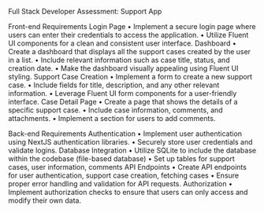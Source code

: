Full Stack Developer Assessment: Support App

Front-end Requirements
Login Page
• Implement a secure login page where users can enter their credentials to access the 
application.
• Utilize Fluent UI components for a clean and consistent user interface.
Dashboard
• Create a dashboard that displays all the support cases created by the user in a list.
• Include relevant information such as case title, status, and creation date.
• Make the dashboard visually appealing using Fluent UI styling.
Support Case Creation
• Implement a form to create a new support case.
• Include fields for title, description, and any other relevant information.
• Leverage Fluent UI form components for a user-friendly interface.
Case Detail Page
• Create a page that shows the details of a specific support case.
• Include case information, comments, and attachments.
• Implement a section for users to add comments.

Back-end Requirements
Authentication
• Implement user authentication using NextJS authentication libraries.
• Securely store user credentials and validate logins.
Database Integration
• Utilize SQLite to include the database within the codebase (file-based database)
• Set up tables for support cases, user information, comments
API Endpoints
• Create API endpoints for user authentication, support case creation, fetching cases
• Ensure proper error handling and validation for API requests.
Authorization
• Implement authorization checks to ensure that users can only access and modify their own 
data.
